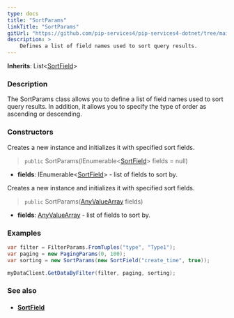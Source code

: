 ```yaml
---
type: docs
title: "SortParams"
linkTitle: "SortParams"
gitUrl: "https://github.com/pip-services4/pip-services4-dotnet/tree/main/pip-services4-data-dotnet"
description: > 
    Defines a list of field names used to sort query results.
---
```


**Inherits**: List\<[SortField](../sort_field)\>

### Description

The SortParams class allows you to define a list of field names used to sort query results. In addition, it allows you to specify the type of order as ascending or descending.

### Constructors
Creates a new instance and initializes it with specified sort fields.

> `public` SortParams(IEnumerable<[SortField](../sort_field)> fields = null)

- **fields**: IEnumerable<[SortField](../sort_field)> - list of fields to sort by.

Creates a new instance and initializes it with specified sort fields.

> `public` SortParams([AnyValueArray](../any_value_array) fields)

- **fields**: [AnyValueArray](../any_value_array) - list of fields to sort by.


### Examples
```cs
var filter = FilterParams.FromTuples("type", "Type1");
var paging = new PagingParams(0, 100);
var sorting = new SortParams(new SortField("create_time", true));

myDataClient.GetDataByFilter(filter, paging, sorting);

```

### See also
- #### [SortField](../sort_field)
